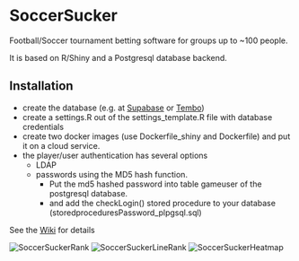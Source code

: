 # SoccerSucker
Football/Soccer tournament betting software for groups up to ~100 people.

It is based on R/Shiny and a Postgresql database backend.

## Installation
* create the database (e.g. at [Supabase](https://supabase.com/) or [Tembo](https://tembo.io/))
* create a settings.R out of the settings_template.R file with database credentials
* create two docker images (use Dockerfile_shiny and Dockerfile) and put it on a cloud service.
* the player/user authentication has several options
    * LDAP
    * passwords using the MD5 hash function. 
        * Put the md5 hashed password into table gameuser of the postgresql database.
        * and add the checkLogin() stored procedure to your database (storedproceduresPassword_plpgsql.sql)

See the [Wiki](https://github.com/awerni/SoccerSucker/wiki) for details

![SoccerSuckerRank](https://user-images.githubusercontent.com/10331094/121005319-fb948f00-c78f-11eb-8349-c8f260abbd3b.png)
![SoccerSuckerLineRank](https://user-images.githubusercontent.com/10331094/121005335-fe8f7f80-c78f-11eb-9074-3624e65c6973.png)
![SoccerSuckerHeatmap](https://user-images.githubusercontent.com/10331094/121005349-02230680-c790-11eb-8275-f5b5abac78f3.png)
